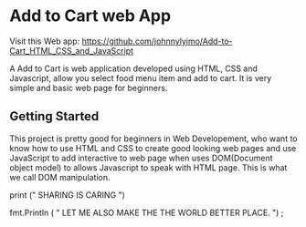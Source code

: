 # Add to Cart web App
Visit this Web app: https://github.com/johnnylyimo/Add-to-Cart_HTML_CSS_and_JavaScript   

A Add to Cart is web application developed using HTML, CSS and Javascript, allow you select food menu item and add to cart. It is very simple and basic web page for beginners.

## Getting Started
This project is pretty good for beginners in Web Developement, who want to know how to use HTML and CSS to create good looking web pages and use JavaScript to add interactive to web page when uses DOM(Document object model) to allows Javascript to speak with HTML page. This is what we call DOM manipulation.

print (" SHARING IS CARING ")

fmt.Println ( " LET ME ALSO MAKE THE THE WORLD BETTER PLACE. ") ;

